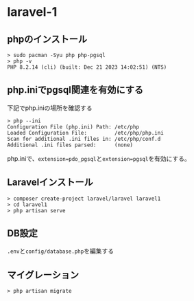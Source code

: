 # laravel-1

## phpのインストール

```shell
> sudo pacman -Syu php php-pgsql
> php -v
PHP 8.2.14 (cli) (built: Dec 21 2023 14:02:51) (NTS)
```
## php.iniでpgsql関連を有効にする
下記でphp.iniの場所を確認する

```shell
> php --ini
Configuration File (php.ini) Path: /etc/php
Loaded Configuration File:         /etc/php/php.ini
Scan for additional .ini files in: /etc/php/conf.d
Additional .ini files parsed:      (none)
```

php.iniで、`extension=pdo_pgsql`と`extension=pgsql`を有効にする。

## Laravelインストール

```shell
> composer create-project laravel/laravel laravel1
> cd laravel1
> php artisan serve
```

## DB設定
`.env`と`config/database.php`を編集する

## マイグレーション

```shell
> php artisan migrate
```

